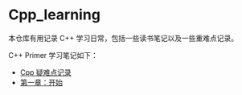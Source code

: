# Cpp_learning

本仓库有用记录 C++ 学习日常，包括一些读书笔记以及一些重难点记录。

C++ Primer 学习笔记如下：
* [Cpp 疑难点记录](https://github.com/yanfengneng/Cpp_learning/blob/master/Cpp%20Primer/Cpp%E7%96%91%E9%9A%BE%E7%82%B9%E8%AE%B0%E5%BD%95.md)
* [第一章：开始]()

